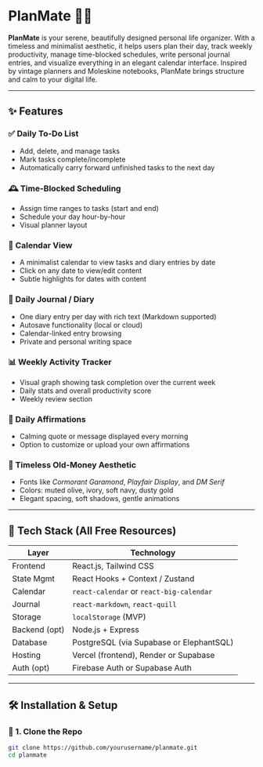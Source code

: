 # PlanMate 🧠📅

**PlanMate** is your serene, beautifully designed personal life organizer. With a timeless and minimalist aesthetic, it helps users plan their day, track weekly productivity, manage time-blocked schedules, write personal journal entries, and visualize everything in an elegant calendar interface. Inspired by vintage planners and Moleskine notebooks, PlanMate brings structure and calm to your digital life.

---

## ✨ Features

### ✅ Daily To-Do List
- Add, delete, and manage tasks
- Mark tasks complete/incomplete
- Automatically carry forward unfinished tasks to the next day

### 🕰️ Time-Blocked Scheduling
- Assign time ranges to tasks (start and end)
- Schedule your day hour-by-hour
- Visual planner layout

### 📅 Calendar View
- A minimalist calendar to view tasks and diary entries by date
- Click on any date to view/edit content
- Subtle highlights for dates with content

### 📓 Daily Journal / Diary
- One diary entry per day with rich text (Markdown supported)
- Autosave functionality (local or cloud)
- Calendar-linked entry browsing
- Private and personal writing space

### 📊 Weekly Activity Tracker
- Visual graph showing task completion over the current week
- Daily stats and overall productivity score
- Weekly review section

### 💬 Daily Affirmations
- Calming quote or message displayed every morning
- Option to customize or upload your own affirmations

### 🌙 Timeless Old-Money Aesthetic
- Fonts like *Cormorant Garamond*, *Playfair Display*, and *DM Serif*
- Colors: muted olive, ivory, soft navy, dusty gold
- Elegant spacing, soft shadows, gentle animations

---

## 🚀 Tech Stack (All Free Resources)

| Layer        | Technology                             |
|--------------|-----------------------------------------|
| Frontend     | React.js, Tailwind CSS                  |
| State Mgmt   | React Hooks + Context / Zustand         |
| Calendar     | `react-calendar` or `react-big-calendar`|
| Journal      | `react-markdown`, `react-quill`         |
| Storage      | `localStorage` (MVP)                    |
| Backend (opt)| Node.js + Express                       |
| Database     | PostgreSQL (via Supabase or ElephantSQL)|
| Hosting      | Vercel (frontend), Render or Supabase   |
| Auth (opt)   | Firebase Auth or Supabase Auth          |

---

## 🛠️ Installation & Setup

### 🔧 1. Clone the Repo
```bash
git clone https://github.com/yourusername/planmate.git
cd planmate
